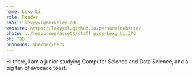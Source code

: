 ```yaml
---
name: Lexy Li
role: Reader
email: lexyyxl@berkeley.edu
website: https://lexyyxl.github.io/personalWebsite/
photo: ../resources/assets/staff_pics/Lexy_Li.JPG
oh: TBD
pronouns: she/her/hers
---
```


Hi there, I am a junior studying Computer Science and Data Science, and a big fan of avocado toast.
